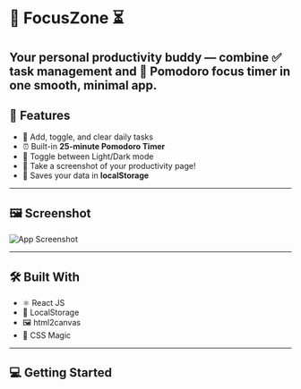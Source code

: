 # 🚀 FocusZone ⏳
Your personal productivity buddy — combine ✅ task management and 🧠 Pomodoro focus timer in one smooth, minimal app.
--
## 🌟 Features
- 📝 Add, toggle, and clear daily tasks
- ⏰ Built-in **25-minute Pomodoro Timer**
- 🌙 Toggle between Light/Dark mode
- 📸 Take a screenshot of your productivity page!
- 🔐 Saves your data in **localStorage**
---
## 🖼️ Screenshot
![App Screenshot](./assets/focuszone.png)

---
## 🛠️ Built With
- ⚛️ React JS
- 💾 LocalStorage
- 🖼️ html2canvas
- 💅 CSS Magic
---

## 💻 Getting Started


